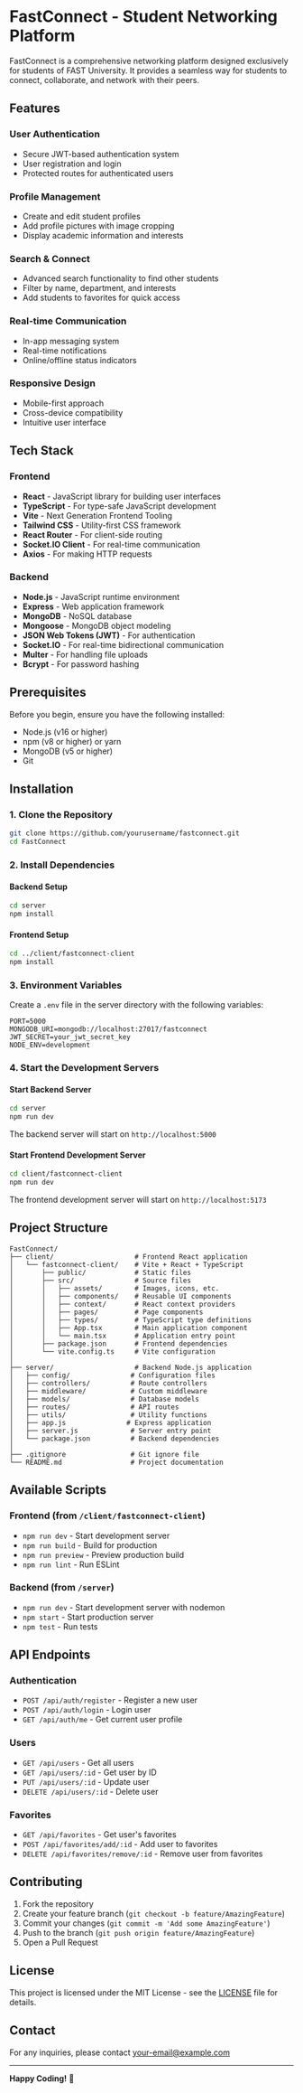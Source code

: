 # FastConnect - Student Networking Platform

FastConnect is a comprehensive networking platform designed exclusively for students of FAST University. It provides a seamless way for students to connect, collaborate, and network with their peers.

## Features

### User Authentication
- Secure JWT-based authentication system
- User registration and login
- Protected routes for authenticated users

### Profile Management
- Create and edit student profiles
- Add profile pictures with image cropping
- Display academic information and interests

### Search & Connect
- Advanced search functionality to find other students
- Filter by name, department, and interests
- Add students to favorites for quick access

### Real-time Communication
- In-app messaging system
- Real-time notifications
- Online/offline status indicators

### Responsive Design
- Mobile-first approach
- Cross-device compatibility
- Intuitive user interface

## Tech Stack

### Frontend
- **React** - JavaScript library for building user interfaces
- **TypeScript** - For type-safe JavaScript development
- **Vite** - Next Generation Frontend Tooling
- **Tailwind CSS** - Utility-first CSS framework
- **React Router** - For client-side routing
- **Socket.IO Client** - For real-time communication
- **Axios** - For making HTTP requests

### Backend
- **Node.js** - JavaScript runtime environment
- **Express** - Web application framework
- **MongoDB** - NoSQL database
- **Mongoose** - MongoDB object modeling
- **JSON Web Tokens (JWT)** - For authentication
- **Socket.IO** - For real-time bidirectional communication
- **Multer** - For handling file uploads
- **Bcrypt** - For password hashing

## Prerequisites

Before you begin, ensure you have the following installed:

- Node.js (v16 or higher)
- npm (v8 or higher) or yarn
- MongoDB (v5 or higher)
- Git

## Installation

### 1. Clone the Repository

```bash
git clone https://github.com/yourusername/fastconnect.git
cd FastConnect
```

### 2. Install Dependencies

#### Backend Setup
```bash
cd server
npm install
```

#### Frontend Setup
```bash
cd ../client/fastconnect-client
npm install
```

### 3. Environment Variables

Create a `.env` file in the server directory with the following variables:

```env
PORT=5000
MONGODB_URI=mongodb://localhost:27017/fastconnect
JWT_SECRET=your_jwt_secret_key
NODE_ENV=development
```

### 4. Start the Development Servers

#### Start Backend Server
```bash
cd server
npm run dev
```

The backend server will start on `http://localhost:5000`

#### Start Frontend Development Server
```bash
cd client/fastconnect-client
npm run dev
```

The frontend development server will start on `http://localhost:5173`

## Project Structure

```
FastConnect/
├── client/                    # Frontend React application
│   └── fastconnect-client/    # Vite + React + TypeScript
│       ├── public/            # Static files
│       ├── src/               # Source files
│       │   ├── assets/        # Images, icons, etc.
│       │   ├── components/    # Reusable UI components
│       │   ├── context/       # React context providers
│       │   ├── pages/         # Page components
│       │   ├── types/         # TypeScript type definitions
│       │   ├── App.tsx        # Main application component
│       │   └── main.tsx       # Application entry point
│       ├── package.json       # Frontend dependencies
│       └── vite.config.ts     # Vite configuration
│
├── server/                    # Backend Node.js application
│   ├── config/               # Configuration files
│   ├── controllers/          # Route controllers
│   ├── middleware/           # Custom middleware
│   ├── models/               # Database models
│   ├── routes/               # API routes
│   ├── utils/                # Utility functions
│   ├── app.js               # Express application
│   ├── server.js             # Server entry point
│   └── package.json          # Backend dependencies
│
├── .gitignore                # Git ignore file
└── README.md                 # Project documentation
```

## Available Scripts

### Frontend (from `/client/fastconnect-client`)
- `npm run dev` - Start development server
- `npm run build` - Build for production
- `npm run preview` - Preview production build
- `npm run lint` - Run ESLint

### Backend (from `/server`)
- `npm run dev` - Start development server with nodemon
- `npm start` - Start production server
- `npm test` - Run tests

## API Endpoints

### Authentication
- `POST /api/auth/register` - Register a new user
- `POST /api/auth/login` - Login user
- `GET /api/auth/me` - Get current user profile

### Users
- `GET /api/users` - Get all users
- `GET /api/users/:id` - Get user by ID
- `PUT /api/users/:id` - Update user
- `DELETE /api/users/:id` - Delete user

### Favorites
- `GET /api/favorites` - Get user's favorites
- `POST /api/favorites/add/:id` - Add user to favorites
- `DELETE /api/favorites/remove/:id` - Remove user from favorites

## Contributing

1. Fork the repository
2. Create your feature branch (`git checkout -b feature/AmazingFeature`)
3. Commit your changes (`git commit -m 'Add some AmazingFeature'`)
4. Push to the branch (`git push origin feature/AmazingFeature`)
5. Open a Pull Request

## License

This project is licensed under the MIT License - see the [LICENSE](LICENSE) file for details.

## Contact

For any inquiries, please contact [your-email@example.com](mailto:husnainakram336@gmail.com)

---

**Happy Coding!** 🚀
